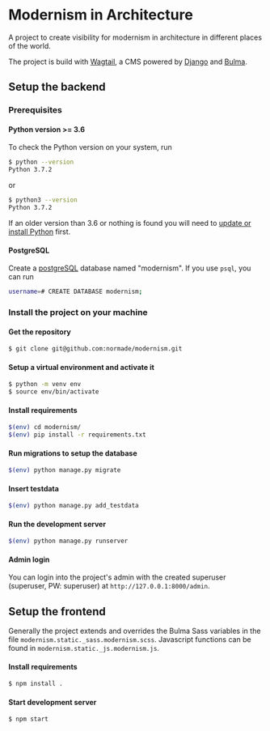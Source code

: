 # Modernism in Architecture

A project to create visibility for modernism in architecture in different places of the world.

The project is build with [Wagtail](https://wagtail.io/), a CMS powered by [Django](https://www.djangoproject.com/) and [Bulma](https://bulma.io).

## Setup the backend

### Prerequisites
#### Python version >= 3.6

To check the Python version on your system, run
```bash
$ python --version
Python 3.7.2
```
or 
```bash
$ python3 --version
Python 3.7.2
```

If an older version than 3.6 or nothing is found you will need to [update or install Python](https://realpython.com/installing-python/) first. 

#### PostgreSQL
Create a [postgreSQL](https://www.postgresqltutorial.com/install-postgresql/) database named "modernism". If you use `psql`, you can run
```bash
username=# CREATE DATABASE modernism;
```

### Install the project on your machine

#### Get the repository

```bash
$ git clone git@github.com:normade/modernism.git 
```

#### Setup a virtual environment and activate it

```bash
$ python -m venv env
$ source env/bin/activate
```

#### Install requirements
```bash
$(env) cd modernism/
$(env) pip install -r requirements.txt
```

#### Run migrations to setup the database 
```bash
$(env) python manage.py migrate
```

#### Insert testdata
```bash
$(env) python manage.py add_testdata
```

#### Run the development server
```bash
$(env) python manage.py runserver
```

#### Admin login
You can login into the project's admin with the created superuser (superuser, PW: superuser) at `http://127.0.0.1:8000/admin`.

## Setup the frontend

Generally the project extends and overrides the Bulma Sass variables in the file `modernism.static._sass.modernism.scss`.
Javascript functions can be found in `modernism.static._js.modernism.js`.

#### Install requirements
```bash
$ npm install .
```

#### Start development server
```bash
$ npm start
```

